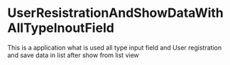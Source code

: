 # UserResistrationAndShowDataWithAllTypeInoutField
This is a application what is used all type input field and User registration and save data in list after show from list view
